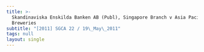 ```yaml
---
title: >-
  Skandinaviska Enskilda Banken AB (Publ), Singapore Branch v Asia Pacific
  Breweries
subtitle: "[2011] SGCA 22 / 19\_May\_2011"
tags: null
layout: single
---
```


